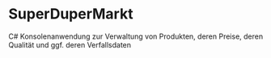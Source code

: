 # SuperDuperMarkt
C# Konsolenanwendung zur Verwaltung von Produkten, deren Preise, deren Qualität und ggf. deren Verfallsdaten
